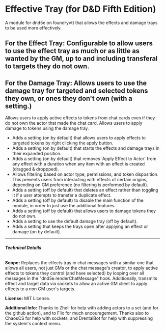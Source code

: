# Effective Tray (for D&D Fifth Edition)
A module for dnd5e on foundryvtt that allows the effects and damage trays to be used more effectively.

## For the Effect Tray: Configurable to allow users to use the effect tray as much or as little as wanted by the GM, up to and including transferal to targets they do not own.
## For the Damage Tray: Allows users to use the damage tray for targeted and selected tokens they own, or ones they don't own (with a setting.)
Allows users to apply active effects to tokens from chat cards even if they do not own the actor that made the chat card.
Allows users to apply damage to tokens using the damage tray.
- Adds a setting (on by default) that allows users to apply effects to targeted tokens by right clicking the apply button.
- Adds a setting (on by default) that starts the effects and damage trays in their expanded position.
- Adds a setting (on by default) that removes 'Apply Effect to Actor' from any effect with a duration when any item with an effect is created (dragged & droppped).
- Allows filtering based on actor type, permissions, and token disposition. This prevents users from interacting with effects of certain origins, depending on GM preference (no filtering is performed by default).
- Adds a setting (off by default) that deletes an effect rather than toggling it if a user attempts to transfer a duplicate effect.
- Adds a setting (off by default) to disable the main function of the module, in order to just use the additional features.
- Adds a setting (off by default) that allows users to damage tokens they do not own.
- Adds a setting to use the default damage tray (off by default).
- Adds a setting that keeps the trays open after applying an effect or damage (on by default).

___
###### **Technical Details**

**Scope:** Replaces the effects tray in chat messages with a similar one that allows all users, not just GMs or the chat message's creator, to apply active effects to tokens they control (and have selected) by looping over all messages in the "dnd5e.renderChatMessage" hook. Additionally, transmits effect and target data via sockets to allow an active GM client to apply effects to a non GM user's targets.

**License:** MIT License.

**Additional Info:** Thanks to Zhell for help with adding actors to a set (and for the github action), and to Flix for much encouragement. Thanks also to ChaosOS for help with sockets, and DrentalBot for help with suppressing the system's context menu.
